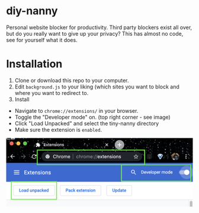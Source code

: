 # diy-nanny
Personal website blocker for productivity.
Third party blockers exist all over, but do you really want to give up your privacy? 
This has almost no code, see for yourself what it does. 

# Installation 
1. Clone or download this repo to your computer.
2. Edit `background.js` to your liking (which sites you want to block and where you want to redirect to.
3. Install 
  - Navigate to `chrome://extensions/` in your browser.
  - Toggle the "Developer mode" on.  (top right corner - see image)
  - Click "Load Unpacked" and select the tiny-nanny directory
  - Make sure the extension is `enabled`. 

![screenshot](/images/screenshot.png)
